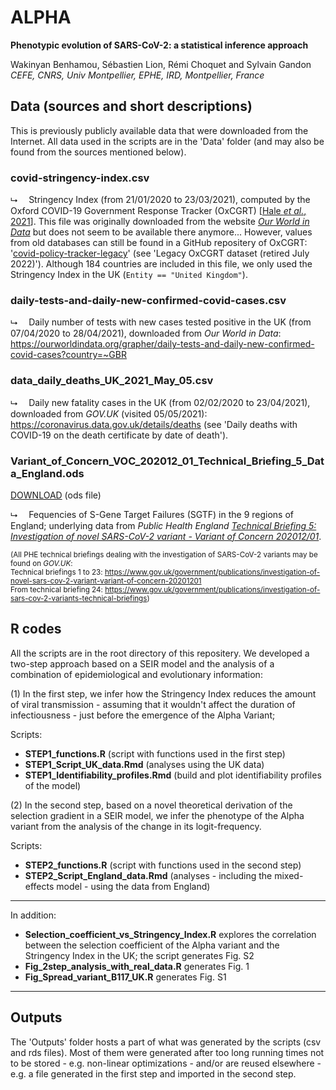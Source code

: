 # ALPHA

**Phenotypic evolution of SARS-CoV-2: a statistical inference approach**

Wakinyan Benhamou, Sébastien Lion, Rémi Choquet and Sylvain Gandon<br>
*CEFE, CNRS, Univ Montpellier, EPHE, IRD, Montpellier, France*

## Data (sources and short descriptions)

This is previously publicly available data that were downloaded from the Internet. All data used in the scripts are in the 'Data' folder (and may also be found from the sources mentioned below). 

### covid-stringency-index.csv

&#11169;&emsp; Stringency Index (from 21/01/2020 to 23/03/2021), computed by the Oxford COVID-19 Government Response Tracker (OxCGRT) [[Hale *et al.*, 2021](https://doi.org/10.1038/s41562-021-01079-8)]. This file was originally downloaded from the website [*Our World in Data*](https://ourworldindata.org/) but does not seem to be available there anymore... However, values from old databases can still be found in a GitHub repositery of OxCGRT: '[covid-policy-tracker-legacy](https://github.com/OxCGRT/covid-policy-tracker-legacy)' (see 'Legacy OxCGRT dataset (retired July 2022)'). Although 184 countries are included in this file, we only used the Stringency Index in the UK (`Entity == "United Kingdom"`).

### daily-tests-and-daily-new-confirmed-covid-cases.csv

&#11169;&emsp; Daily number of tests with new cases tested positive in the UK (from 07/04/2020 to 28/04/2021), downloaded from *Our World in Data*:
https://ourworldindata.org/grapher/daily-tests-and-daily-new-confirmed-covid-cases?country=~GBR

### data_daily_deaths_UK_2021_May_05.csv

&#11169;&emsp; Daily new fatality cases in the UK (from 02/02/2020 to 23/04/2021), downloaded from *GOV.UK* (visited 05/05/2021):
https://coronavirus.data.gov.uk/details/deaths (see 'Daily deaths with COVID-19 on the death certificate by date of death').

### Variant_of_Concern_VOC_202012_01_Technical_Briefing_5_Data_England.ods

[DOWNLOAD](https://assets.publishing.service.gov.uk/government/uploads/system/uploads/attachment_data/file/957631/Variant_of_Concern_VOC_202012_01_Technical_Briefing_5_Data_England.ods) (ods file)

&#11169;&emsp; Fequencies of S-Gene Target Failures (SGTF) in the 9 regions of England; underlying data from *Public Health England* [*Technical Briefing 5: Investigation of novel SARS-CoV-2 variant - Variant of Concern 202012/01*](https://assets.publishing.service.gov.uk/government/uploads/system/uploads/attachment_data/file/959426/Variant_of_Concern_VOC_202012_01_Technical_Briefing_5.pdf).

<sub>(All PHE technical briefings dealing with the investigation of SARS-CoV-2 variants may be found on *GOV.UK*:</sub><br>
<sub>Technical briefings 1 to 23: https://www.gov.uk/government/publications/investigation-of-novel-sars-cov-2-variant-variant-of-concern-20201201</sub><br>
<sub>From technical briefing 24: https://www.gov.uk/government/publications/investigation-of-sars-cov-2-variants-technical-briefings)</sub>

## R codes

All the scripts are in the root directory of this repositery. We developed a two-step approach based on a SEIR model and the analysis of a combination of epidemiological and evolutionary information:

(1) In the first step, we infer how the Stringency Index reduces the amount of viral transmission - assuming that it wouldn't affect the duration of infectiousness - just before the emergence of the Alpha Variant;

Scripts:
- **STEP1_functions.R** (script with functions used in the first step)
- **STEP1_Script_UK_data.Rmd** (analyses using the UK data)
- **STEP1_Identifiability_profiles.Rmd** (build and plot identifiability profiles of the model)

(2) In the second step, based on a novel theoretical derivation of the selection gradient in a SEIR model, we infer the phenotype of the Alpha variant from the analysis of the change in its logit-frequency.

Scripts:
- **STEP2_functions.R** (script with functions used in the second step)
- **STEP2_Script_England_data.Rmd** (analyses - including the mixed-effects model - using the data from England)

---

In addition:

- **Selection_coefficient_vs_Stringency_Index.R** explores the correlation between the selection coefficient of the Alpha variant and the Stringency Index in the UK; the script generates Fig. S2
- **Fig_2step_analysis_with_real_data.R** generates Fig. 1
- **Fig_Spread_variant_B117_UK.R** generates Fig. S1

---

## Outputs

The 'Outputs' folder hosts a part of what was generated by the scripts (csv and rds files). Most of them were generated after too long running times not to be stored - e.g. non-linear optimizations - and/or are reused elsewhere - e.g. a file generated in the first step and imported in the second step.
